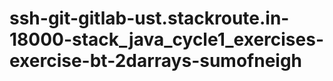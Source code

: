 # ssh-git-gitlab-ust.stackroute.in-18000-stack_java_cycle1_exercises-exercise-bt-2darrays-sumofneigh